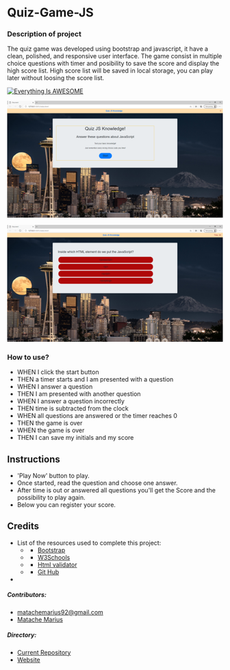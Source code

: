 # Quiz-Game-JS

### Description of project

The quiz game was developed using bootstrap and javascript, it have a clean, polished, and responsive user interface. The game consist in multiple choice questions with timer and posibility to save the score and display the high score list. High score list will be saved in local storage, you can play later without loosing the score list.




[![Everything Is AWESOME](https://yt-embed.herokuapp.com/embed?v=GQMiuFkZ-U4&ab)](https://www.youtube.com/watch?v=GQMiuFkZ-U4&ab_channel=pokerchampion "Everything Is AWESOME")

![Home test <768px](./Assets/2.png)

![Home test <768px](./Assets/1.png)



### How to use?
* WHEN I click the start button
* THEN a timer starts and I am presented with a question
* WHEN I answer a question
* THEN I am presented with another question
* WHEN I answer a question incorrectly
* THEN time is subtracted from the clock
* WHEN all questions are answered or the timer reaches 0
* THEN the game is over
* WHEN the game is over
* THEN I can save my initials and my score

## Instructions
* 'Play Now' button to play.
* Once started, read the question and choose one answer.
* After time is out or answered all questions you'll get the Score and the possibility to play again.
* Below you can register your score.

## Credits
* List of the resources used to complete this project:
    * - [Bootstrap](https://getbootstrap.com/)
    * - [W3Schools](https://www.w3schools.com/) 
    * - [Html validator](https://validator.w3.org/nu/#textarea)
    * - [Git Hub](https://github.com/)
*

##### Contributors:

* matachemarius92@gmail.com
* [Matache Marius](https://github.com/MatacheMarius)
##### Directory:
* [Current Repository](https://github.com/MatacheMarius/Quiz-Game-JS)
* [Website](https://matachemarius.github.io/Quiz-Game-JS/)

